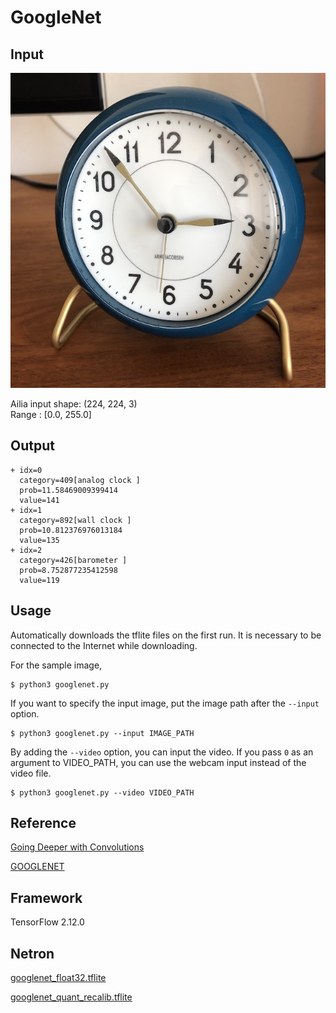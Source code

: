 # GoogleNet

## Input

![Input](clock.jpg)

Ailia input shape: (224, 224, 3)  
Range : [0.0, 255.0] 

## Output

```
+ idx=0
  category=409[analog clock ]
  prob=11.58469009399414
  value=141
+ idx=1
  category=892[wall clock ]
  prob=10.812376976013184
  value=135
+ idx=2
  category=426[barometer ]
  prob=8.752877235412598
  value=119
```

## Usage
Automatically downloads the tflite files on the first run. It is necessary to be connected to the Internet while downloading.

For the sample image,
```
$ python3 googlenet.py
```

If you want to specify the input image, put the image path after the `--input` option.
```
$ python3 googlenet.py --input IMAGE_PATH
```
By adding the `--video` option, you can input the video.
If you pass `0` as an argument to VIDEO_PATH, you can use the webcam input instead of the video file.
```
$ python3 googlenet.py --video VIDEO_PATH
```


## Reference

[Going Deeper with Convolutions]( https://arxiv.org/abs/1409.4842 )

[GOOGLENET]( https://pytorch.org/hub/pytorch_vision_googlenet/)


## Framework

TensorFlow 2.12.0

## Netron

[googlenet_float32.tflite](https://netron.app/?url=https://storage.googleapis.com/ailia-models-tflite/googlenet/googlenet_float32.tflite)

[googlenet_quant_recalib.tflite](https://netron.app/?url=https://storage.googleapis.com/ailia-models-tflite/googlenet/googlenet_quant_recalib.tflite)
